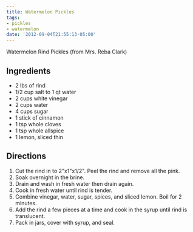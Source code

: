 ```yaml
---
title: Watermelon Pickles
tags:
- pickles
- watermelon
date: '2012-09-04T21:55:13-05:00'
---
```

Watermelon Rind Pickles (from Mrs. Reba Clark)


## Ingredients

* 2 lbs of rind
* 1/2 cup salt to 1 qt water
* 2 cups white vinegar
* 2 cups water
* 4 cups sugar
* 1 stick of cinnamon
* 1 tsp whole cloves
* 1 tsp whole allspice
* 1 lemon, sliced thin



## Directions

1. Cut the rind in to 2"x1"x1/2".  Peel the rind and remove all the pink.
1. Soak overnight in the brine.
1. Drain and wash in fresh water then drain again.
1. Cook in fresh water until rind is tender.
1. Combine vinegar, water, sugar, spices, and sliced lemon. Boil for 2 minutes.
1. Add the rind a few pieces at a time and cook in the syrup until rind is translucent.
1. Pack in jars, cover with syrup, and seal.

